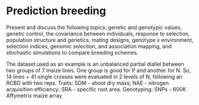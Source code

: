 # Prediction breeding
Present and discuss the following topics: genetic and genotypic values, genetic control, the covariance between individuals, response to selection, population structure and genetics, mating designs, genotype x environment, selection indices, genomic selection, and association mapping, and stochastic simulations to compare breeding schemes.

The dataset used as an example is an unbalanced partial diallel between two groups of 7 maize lines.
One group is good for P and another for N.
So, 14 lines + 41 single crosses were evaluated in 2 levels of N, following an RCBD with two reps.
Traits: SDM - shoot dry mass; NAE - nitrogen acquisition efficiency; SRA - specific root area.
Genotyping: SNPs - 600K Affymetrix maize array
